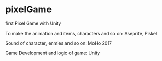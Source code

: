 # pixelGame
first Pixel Game with Unity

To make the animation and items, characters and so on:
Aseprite, Piskel

Sound of character, enmies and so on:
MoHo 2017

Game Development and logic of game:
Unity
